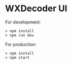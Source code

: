 # WXDecoder UI

For development:
```
> npm install
> npm run dev
```

For production:
```
> npm install
> npm start
```
